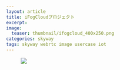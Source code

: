 ```yaml
---
layout: article
title: iFogCloudプロジェクト
excerpt: 
image:
  teaser: thumbnail/ifogcloud_400x250.png
categories: skyway
tags: skyway webrtc image usercase iot
---
```


<figure>
	<img src="{{ site.url | replace_first: 'http://', '//' | replace_first: 'https://', '//' }}{{ site.baseurl }}/images/pages/ifogcloud.png">
</figure>
